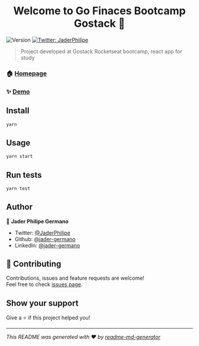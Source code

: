 <h1 align="center">Welcome to  Go Finaces Bootcamp Gostack 👋</h1>
<p>
  <img alt="Version" src="https://img.shields.io/badge/version-0.1.0-blue.svg?cacheSeconds=2592000" />
  <a href="https://twitter.com/JaderPhilipe" target="_blank">
    <img alt="Twitter: JaderPhilipe" src="https://img.shields.io/twitter/follow/JaderPhilipe.svg?style=social" />
  </a>
</p>

> Project developed at Gostack Rocketseat bootcamp, react app for study

### 🏠 [Homepage](https://gofinaces.netlify.app/)

### ✨ [Demo](https://gofinaces.netlify.app/)

## Install

```sh
yarn 
```

## Usage

```sh
yarn start
```

## Run tests

```sh
yarn test
```

## Author

👤 **Jader Philipe Germano**

* Twitter: [@JaderPhilipe](https://twitter.com/JaderPhilipe)
* Github: [@jader-germano](https://github.com/jader-germano)
* LinkedIn: [@jader-germano](https://linkedin.com/in/jader-germano)

## 🤝 Contributing

Contributions, issues and feature requests are welcome!<br />Feel free to check [issues page](https://github.com/jader-germano/gostack-challenge-fundamentos-reactjs/issues). 

## Show your support

Give a ⭐️ if this project helped you!

***
_This README was generated with ❤️ by [readme-md-generator](https://github.com/kefranabg/readme-md-generator)_